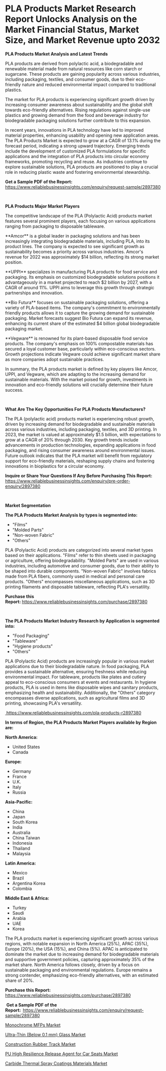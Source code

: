 <p><h1>PLA Products Market Research Report Unlocks Analysis on the Market Financial Status, Market Size, and Market Revenue upto 2032</h1></p><p><strong>PLA Products Market Analysis and Latest Trends</strong></p>
<p><p>PLA products are derived from polylactic acid, a biodegradable and renewable material made from natural resources like corn starch or sugarcane. These products are gaining popularity across various industries, including packaging, textiles, and consumer goods, due to their eco-friendly nature and reduced environmental impact compared to traditional plastics. </p><p>The market for PLA products is experiencing significant growth driven by increasing consumer awareness about sustainability and the global shift towards eco-friendly alternatives. Rising regulations against single-use plastics and growing demand from the food and beverage industry for biodegradable packaging solutions further contribute to this expansion. </p><p>In recent years, innovations in PLA technology have led to improved material properties, enhancing usability and opening new application areas. The PLA Products Market is expected to grow at a CAGR of 13.1% during the forecast period, indicating a strong upward trajectory. Emerging trends include the development of customized PLA formulations for specific applications and the integration of PLA products into circular economy frameworks, promoting recycling and reuse. As industries continue to explore sustainable solutions, PLA products are positioned to play a crucial role in reducing plastic waste and fostering environmental stewardship.</p></p>
<p><strong>Get a Sample PDF of the Report:&nbsp;</strong> <a href="https://www.reliablebusinessinsights.com/enquiry/request-sample/2897380?utm_campaign=115&utm_medium=2&utm_source=Github&utm_content=ia&utm_term=15032025&utm_id=pla-products">https://www.reliablebusinessinsights.com/enquiry/request-sample/2897380</a></p>
<p>&nbsp;</p>
<p><strong>PLA Products Major Market Players</strong></p>
<p><p>The competitive landscape of the PLA (Polylactic Acid) products market features several prominent players, each focusing on various applications ranging from packaging to disposable tableware. </p><p>**Amcor** is a global leader in packaging solutions and has been increasingly integrating biodegradable materials, including PLA, into its product lines. The company is expected to see significant growth as sustainability becomes a priority across various industries. Amcor's revenue for 2022 was approximately $14 billion, reflecting its strong market position.</p><p>**UPPI** specializes in manufacturing PLA products for food service and packaging. Its emphasis on customized biodegradable solutions positions it advantageously in a market projected to reach $2 billion by 2027, with a CAGR of around 11%. UPPI aims to leverage this growth through strategic partnerships and innovation.</p><p>**Bio Futura** focuses on sustainable packaging solutions, offering a variety of PLA-based items. The company's commitment to environmentally friendly products allows it to capture the growing demand for sustainable packaging. Market forecasts suggest Bio Futura can expand its revenue, enhancing its current share of the estimated $4 billion global biodegradable packaging market.</p><p>**Vegware** is renowned for its plant-based disposable food service products. The company's emphasis on 100% compostable materials has secured a loyal customer base, particularly within eco-conscious sectors. Growth projections indicate Vegware could achieve significant market share as more companies adopt sustainable practices.</p><p>In summary, the PLA products market is defined by key players like Amcor, UPPI, and Vegware, which are adapting to the increasing demand for sustainable materials. With the market poised for growth, investments in innovation and eco-friendly solutions will crucially determine their future success.</p></p>
<p>&nbsp;</p>
<p><strong>What Are The Key Opportunities For PLA Products Manufacturers?</strong></p>
<p><p>The PLA (polylactic acid) products market is experiencing robust growth, driven by increasing demand for biodegradable and sustainable materials across various industries, including packaging, textiles, and 3D printing. In 2023, the market is valued at approximately $1.5 billion, with expectations to grow at a CAGR of 20% through 2030. Key growth trends include advancements in production technologies, expanding applications in food packaging, and rising consumer awareness around environmental issues. Future outlook indicates that the PLA market will benefit from regulatory support for eco-friendly materials, reshaping supply chains and fostering innovations in bioplastics for a circular economy.</p></p>
<p><strong>Inquire or Share Your Questions If Any Before Purchasing This Report:</strong> <a href="https://www.reliablebusinessinsights.com/enquiry/pre-order-enquiry/2897380?utm_campaign=115&utm_medium=2&utm_source=Github&utm_content=ia&utm_term=15032025&utm_id=pla-products">https://www.reliablebusinessinsights.com/enquiry/pre-order-enquiry/2897380</a></p>
<p>&nbsp;</p>
<p><strong>Market Segmentation</strong></p>
<p><strong>The PLA Products Market Analysis by types is segmented into:</strong></p>
<p><ul><li>"Films"</li><li>"Molded Parts"</li><li>"Non-woven Fabric"</li><li>"Others"</li></ul></p>
<p><p>PLA (Polylactic Acid) products are categorized into several market types based on their applications. "Films" refer to thin sheets used in packaging or agriculture, offering biodegradability. "Molded Parts" are used in various industries, including automotive and consumer goods, due to their ability to be shaped into durable components. "Non-woven Fabric" involves fabrics made from PLA fibers, commonly used in medical and personal care products. "Others" encompasses miscellaneous applications, such as 3D printing filaments and disposable tableware, reflecting PLA's versatility.</p></p>
<p><strong>Purchase this Report:&nbsp;</strong><a href="https://www.reliablebusinessinsights.com/purchase/2897380?utm_campaign=115&utm_medium=2&utm_source=Github&utm_content=ia&utm_term=15032025&utm_id=pla-products">https://www.reliablebusinessinsights.com/purchase/2897380</a></p>
<p>&nbsp;</p>
<p><strong>The PLA Products Market Industry Research by Application is segmented into:</strong></p>
<p><ul><li>"Food Packaging"</li><li>"Tableware"</li><li>"Hygiene products"</li><li>"Others"</li></ul></p>
<p><p>PLA (Polylactic Acid) products are increasingly popular in various market applications due to their biodegradable nature. In food packaging, PLA provides a sustainable alternative, ensuring freshness while reducing environmental impact. For tableware, products like plates and cutlery appeal to eco-conscious consumers at events and restaurants. In hygiene products, PLA is used in items like disposable wipes and sanitary products, emphasizing health and sustainability. Additionally, the "Others" category encompasses diverse applications, such as agricultural films and 3D printing, showcasing PLA's versatility.</p></p>
<p><a href="https://www.reliablebusinessinsights.com/pla-products-r2897380?utm_campaign=115&utm_medium=2&utm_source=Github&utm_content=ia&utm_term=15032025&utm_id=pla-products">&nbsp;https://www.reliablebusinessinsights.com/pla-products-r2897380</a></p>
<p><strong>In terms of Region, the PLA Products Market Players available by Region are:</strong></p>
<p>
    <p> <strong> North America: </strong>
        <ul>
            <li>United States</li>
            <li>Canada</li>
        </ul>
        </p> 
    <p> <strong> Europe: </strong>
        <ul>
            <li>Germany</li>
            <li>France</li>
            <li>U.K.</li>
            <li>Italy</li>
            <li>Russia</li>
        </ul>
        </p> 
    <p> <strong> Asia-Pacific: </strong>
        <ul>
            <li>China</li>
            <li>Japan</li>
            <li>South Korea</li>
            <li>India</li>
            <li>Australia</li>
            <li>China Taiwan</li>
            <li>Indonesia</li>
            <li>Thailand</li>
            <li>Malaysia</li>
        </ul>
        </p> 
    <p> <strong> Latin America: </strong>
        <ul>
            <li>Mexico</li>
            <li>Brazil</li>
            <li>Argentina Korea</li>
            <li>Colombia</li>
        </ul>
        </p> 
    <p> <strong> Middle East & Africa: </strong>
        <ul>
            <li>Turkey</li>
            <li>Saudi</li>
            <li>Arabia</li>
            <li>UAE</li>
            <li>Korea</li>
        </ul>
    </p>
    </p>
<p><p>The PLA products market is experiencing significant growth across various regions, with notable expansion in North America (25%), APAC (35%), Europe (20%), the USA (15%), and China (5%). APAC is anticipated to dominate the market due to increasing demand for biodegradable materials and supportive government policies, capturing approximately 35% of the market share. North America follows closely, driven by a focus on sustainable packaging and environmental regulations. Europe remains a strong contender, emphasizing eco-friendly alternatives, with an estimated share of 20%.</p></p>
<p><strong>Purchase this Report: </strong><a href="https://www.reliablebusinessinsights.com/purchase/2897380?utm_campaign=115&utm_medium=2&utm_source=Github&utm_content=ia&utm_term=15032025&utm_id=pla-products">https://www.reliablebusinessinsights.com/purchase/2897380</a></p>
<p>&nbsp;<strong>Get a Sample PDF of the Report:&nbsp;&nbsp;</strong><a href="https://www.reliablebusinessinsights.com/enquiry/request-sample/2897380?utm_campaign=115&utm_medium=2&utm_source=Github&utm_content=ia&utm_term=15032025&utm_id=pla-products">https://www.reliablebusinessinsights.com/enquiry/request-sample/2897380</a></p>
<p><strong></strong></p>
<p><p><a href="https://github.com/reeseberro3j/Market-Research-Report-List-1/blob/main/monochrome-mfps-market.md?utm_campaign=115&utm_medium=2&utm_source=Github&utm_content=ia&utm_term=15032025&utm_id=pla-products">Monochrome MFPs Market</a></p><p><a href="https://github.com/rocicbenton/Market-Research-Report-List-1/blob/main/ultra-thin-below-01-mm-glass-market.md?utm_campaign=115&utm_medium=2&utm_source=Github&utm_content=ia&utm_term=15032025&utm_id=pla-products">Ultra-Thin (Below 0.1 mm) Glass Market</a></p><p><a href="https://github.com/tahjaylestro/Market-Research-Report-List-1/blob/main/construction-rubber-track-market.md?utm_campaign=115&utm_medium=2&utm_source=Github&utm_content=ia&utm_term=15032025&utm_id=pla-products">Construction Rubber Track Market</a></p><p><a href="https://github.com/filinjaic7/Market-Research-Report-List-1/blob/main/pu-high-resilience-release-agent-for-car-seats-market.md?utm_campaign=115&utm_medium=2&utm_source=Github&utm_content=ia&utm_term=15032025&utm_id=pla-products">PU High Resilience Release Agent for Car Seats Market</a></p><p><a href="https://github.com/ishikodehira/Market-Research-Report-List-1/blob/main/carbide-thermal-spray-coatings-materials-market.md?utm_campaign=115&utm_medium=2&utm_source=Github&utm_content=ia&utm_term=15032025&utm_id=pla-products">Carbide Thermal Spray Coatings Materials Market</a></p></p>